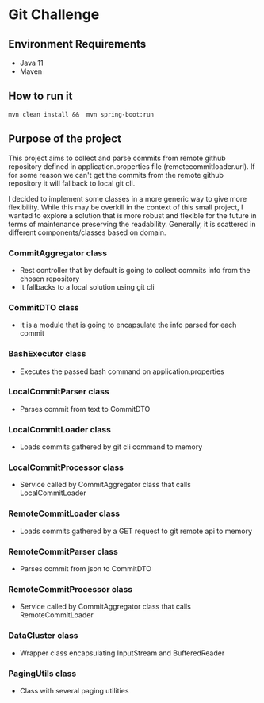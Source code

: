 # Git Challenge


## Environment Requirements


- Java 11
- Maven

## How to run it
``mvn clean install &&  mvn spring-boot:run``

## Purpose of the project

This project aims to collect and parse commits from remote github repository defined in application.properties file (remotecommitloader.url).
If for some reason we can't get the commits from the remote github repository it will fallback to local git cli.

I decided to implement some classes in a more generic way to give more flexibility. 
While this may be overkill in the context of this small project, I wanted to explore a solution that is more robust and 
flexible for the future in terms of maintenance preserving the readability.
Generally, it is scattered in different components/classes based on domain.


### CommitAggregator class
    
- Rest controller that by default is going to collect commits info from the chosen repository
- It fallbacks to a local solution using git cli


### CommitDTO class

- It is a module that is going to encapsulate the info parsed for each commit

### BashExecutor class

- Executes the passed bash command on application.properties

### LocalCommitParser class

- Parses commit from text to CommitDTO

### LocalCommitLoader class

- Loads commits gathered by git cli command to memory

### LocalCommitProcessor class

- Service called by CommitAggregator class that calls LocalCommitLoader

### RemoteCommitLoader class
 
- Loads commits gathered by a GET request to git remote api to memory

### RemoteCommitParser class

- Parses commit from json to CommitDTO

### RemoteCommitProcessor class

- Service called by CommitAggregator class that calls RemoteCommitLoader

### DataCluster class

- Wrapper class encapsulating InputStream and BufferedReader

### PagingUtils class

- Class with several paging utilities